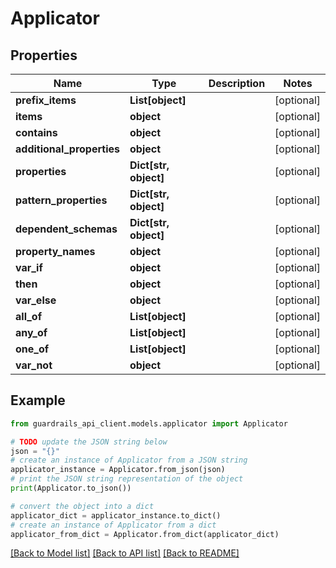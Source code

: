 # Applicator


## Properties

Name | Type | Description | Notes
------------ | ------------- | ------------- | -------------
**prefix_items** | **List[object]** |  | [optional] 
**items** | **object** |  | [optional] 
**contains** | **object** |  | [optional] 
**additional_properties** | **object** |  | [optional] 
**properties** | **Dict[str, object]** |  | [optional] 
**pattern_properties** | **Dict[str, object]** |  | [optional] 
**dependent_schemas** | **Dict[str, object]** |  | [optional] 
**property_names** | **object** |  | [optional] 
**var_if** | **object** |  | [optional] 
**then** | **object** |  | [optional] 
**var_else** | **object** |  | [optional] 
**all_of** | **List[object]** |  | [optional] 
**any_of** | **List[object]** |  | [optional] 
**one_of** | **List[object]** |  | [optional] 
**var_not** | **object** |  | [optional] 

## Example

```python
from guardrails_api_client.models.applicator import Applicator

# TODO update the JSON string below
json = "{}"
# create an instance of Applicator from a JSON string
applicator_instance = Applicator.from_json(json)
# print the JSON string representation of the object
print(Applicator.to_json())

# convert the object into a dict
applicator_dict = applicator_instance.to_dict()
# create an instance of Applicator from a dict
applicator_from_dict = Applicator.from_dict(applicator_dict)
```
[[Back to Model list]](../README.md#documentation-for-models) [[Back to API list]](../README.md#documentation-for-api-endpoints) [[Back to README]](../README.md)


